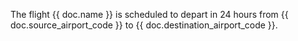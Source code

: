 <p>The flight {{ doc.name }} is scheduled to depart in 24 hours from {{ doc.source_airport_code }} to {{ doc.destination_airport_code }}.</p>

